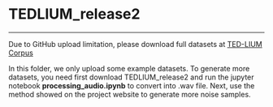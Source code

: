 # TEDLIUM_release2
--------------------------------------------------------------------------------

Due to GitHub upload limitation, please download full datasets at 
[TED-LIUM Corpus](http://www-lium.univ-lemans.fr/en/content/ted-lium-corpus)

In this folder, we only upload some example datasets. To generate more datasets, 
you need first download TEDLIUM_release2 and run the jupyter notebook 
**processing_audio.ipynb** to convert into .wav file. Next, use the method showed
on the project website to generate more noise samples.
